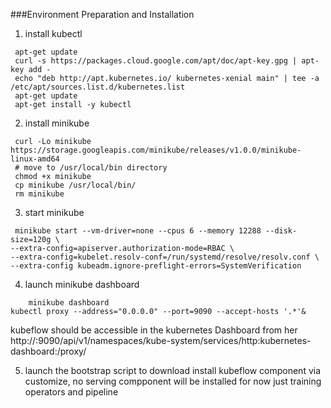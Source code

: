 ###Environment Preparation and Installation

1. install kubectl
```shell script
 apt-get update
 curl -s https://packages.cloud.google.com/apt/doc/apt-key.gpg | apt-key add -
 echo "deb http://apt.kubernetes.io/ kubernetes-xenial main" | tee -a /etc/apt/sources.list.d/kubernetes.list
 apt-get update
 apt-get install -y kubectl
```

2. install minikube
```shell script
 curl -Lo minikube https://storage.googleapis.com/minikube/releases/v1.0.0/minikube-linux-amd64
 # move to /usr/local/bin directory
 chmod +x minikube
 cp minikube /usr/local/bin/
 rm minikube
```

3. start minikube
```shell script
 minikube start --vm-driver=none --cpus 6 --memory 12288 --disk-size=120g \
--extra-config=apiserver.authorization-mode=RBAC \
--extra-config=kubelet.resolv-conf=/run/systemd/resolve/resolv.conf \
--extra-config kubeadm.ignore-preflight-errors=SystemVerification
```

4. launch minikube dashboard
```shell script
    minikube dashboard
kubectl proxy --address="0.0.0.0" --port=9090 --accept-hosts '.*'&

```

kubeflow  should be accessible in the kubernetes Dashboard from her
http://<hostname>:9090/api/v1/namespaces/kube-system/services/http:kubernetes-dashboard:/proxy/


5. launch the bootstrap script to download install kubeflow component via customize, no serving compponent will be installed for now
just training operators and pipeline
